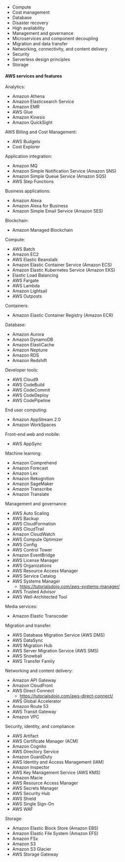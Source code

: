 - Compute
- Cost management
- Database
- Disaster recovery
- High availability
- Management and governance
- Microservices and component decoupling
- Migration and data transfer
- Networking, connectivity, and content delivery
- Security
- Serverless design principles
- Storage

#### AWS services and features
Analytics:

- Amazon Athena
- Amazon Elasticsearch Service
- Amazon EMR
- AWS Glue
- Amazon Kinesis
- Amazon QuickSight

AWS Billing and Cost Management:

- AWS Budgets
- Cost Explorer

Application integration:

- Amazon MQ
- Amazon Simple Notification Service (Amazon SNS)
- Amazon Simple Queue Service (Amazon SQS)
- AWS Step Functions

Business applications:

- Amazon Alexa
- Amazon Alexa for Business
- Amazon Simple Email Service (Amazon SES)

Blockchain:

- Amazon Managed Blockchain

Compute:

- AWS Batch
- Amazon EC2
- AWS Elastic Beanstalk
- Amazon Elastic Container Service (Amazon ECS)
- Amazon Elastic Kubernetes Service (Amazon EKS)
- Elastic Load Balancing
- AWS Fargate
- AWS Lambda
- Amazon Lightsail
- AWS Outposts

Containers:

- Amazon Elastic Container Registry (Amazon ECR)

Database:

- Amazon Aurora
- Amazon DynamoDB
- Amazon ElastiCache
- Amazon Neptune
- Amazon RDS
- Amazon Redshift

Developer tools:

- AWS Cloud9
- AWS CodeBuild
- AWS CodeCommit
- AWS CodeDeploy
- AWS CodePipeline

End user computing:

- Amazon AppStream 2.0
- Amazon WorkSpaces

Front-end web and mobile:

- AWS AppSync

Machine learning:

- Amazon Comprehend
- Amazon Forecast
- Amazon Lex
- Amazon Rekognition
- Amazon SageMaker
- Amazon Transcribe
- Amazon Translate

Management and governance: 

- AWS Auto Scaling
- AWS Backup
- AWS CloudFormation
- AWS CloudTrail
- Amazon CloudWatch
- AWS Compute Optimizer
- AWS Config 
- AWS Control Tower
- Amazon EventBridge
- AWS License Manager
- AWS Organizations
- AWS Resource Access Manager
- AWS Service Catalog
- AWS Systems Manager
    - https://tutorialsdojo.com/aws-systems-manager/
- AWS Trusted Advisor
- AWS Well-Architected Tool 

Media services: 

- Amazon Elastic Transcoder

Migration and transfer: 

- AWS Database Migration Service (AWS DMS)
- AWS DataSync 
- AWS Migration Hub
- AWS Server Migration Service (AWS SMS)
- AWS Snowball
- AWS Transfer Family

Networking and content delivery:

- Amazon API Gateway
- Amazon CloudFront
- AWS Direct Connect
  - https://tutorialsdojo.com/aws-direct-connect/
- AWS Global Accelerator
- Amazon Route 53
- AWS Transit Gateway
- Amazon VPC

Security, identity, and compliance:

- AWS Artifact 
- AWS Certificate Manager (ACM)
- Amazon Cognito
- AWS Directory Service
- Amazon GuardDuty
- AWS Identity and Access Management (IAM)
- Amazon Inspector
- AWS Key Management Service (AWS KMS)
- Amazon Macie
- AWS Resource Access Manager
- AWS Secrets Manager
- AWS Security Hub
- AWS Shield
- AWS Single Sign-On
- AWS WAF

Storage:

- Amazon Elastic Block Store (Amazon EBS)
- Amazon Elastic File System (Amazon EFS)
- Amazon FSx
- Amazon S3
- Amazon S3 Glacier
- AWS Storage Gateway